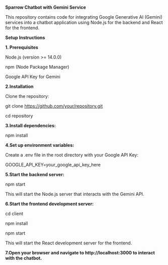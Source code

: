 **Sparrow Chatbot with Gemini Service**

This repository contains code for integrating Google Generative AI (Gemini) services into a chatbot application using Node.js for the backend and React for the frontend.

**Setup Instructions**

**1. Prerequisites**

Node.js (version >= 14.0.0)

npm (Node Package Manager)

Google API Key for Gemini

**2.Installation**

Clone the repository:

git clone https://github.com/your/repository.git

cd repository

**3.Install dependencies:**

npm install

**4.Set up environment variables:**

Create a .env file in the root directory with your Google API Key:

GOOGLE_API_KEY=your_google_api_key_here

**5.Start the backend server:**

npm start

This will start the Node.js server that interacts with the Gemini API.

**6.Start the frontend development server:**

cd client

npm install

npm start

This will start the React development server for the frontend.

**7.Open your browser and navigate to http://localhost:3000 to interact with the chatbot.**
